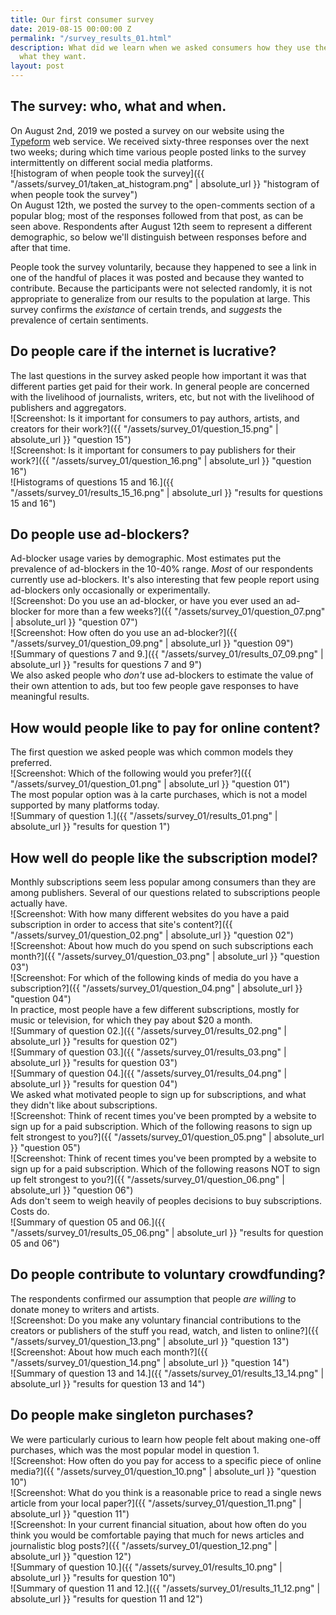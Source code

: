 ```yaml
---
title: Our first consumer survey
date: 2019-08-15 00:00:00 Z
permalink: "/survey_results_01.html"
description: What did we learn when we asked consumers how they use the internet and
  what they want.
layout: post
---
```


## The survey: who, what and when.

On August 2nd, 2019 we posted a survey on our website using the [Typeform](https://www.typeform.com/) web service. 
We received sixty-three responses over the next two weeks; 
during which time various people posted links to the survey intermittently on different social media platforms.  
![histogram of when people took the survey]({{ "/assets/survey_01/taken_at_histogram.png" | absolute_url }} "histogram of when people took the survey")  
On August 12th, we posted the survey to the open-comments section of a popular blog; 
most of the responses followed from that post, as can be seen above.
Respondents after August 12th seem to represent a different demographic, 
so below we'll distinguish between responses before and after that time.

People took the survey voluntarily, because they happened to see a link in one of the handful of places it was posted
and because they wanted to contribute. Because the participants were not selected randomly, it is not appropriate to
generalize from our results to the population at large. This survey confirms the _existance_ of certain trends, and
_suggests_ the prevalence of certain sentiments. 

## Do people care if the internet is lucrative?

The last questions in the survey asked people how important it was that different parties get paid for their work. In
general people are concerned with the livelihood of journalists, writers, etc, but not with the livelihood of
publishers and aggregators.  
![Screenshot: Is it important for consumers to pay authors, artists, and creators for their work?]({{ "/assets/survey_01/question_15.png" | absolute_url }} "question 15")  
![Screenshot: Is it important for consumers to pay publishers for their work?]({{ "/assets/survey_01/question_16.png" | absolute_url }} "question 16")  
![Histograms of questions 15 and 16.]({{ "/assets/survey_01/results_15_16.png" | absolute_url }} "results for questions 15 and 16")  

## Do people use ad-blockers?

Ad-blocker usage varies by demographic. Most estimates put the prevalence of ad-blockers in the 10-40% range. _Most_ of
our respondents currently use ad-blockers. It's also interesting that few people report using ad-blockers only
occasionally or experimentally.  
![Screenshot: Do you use an ad-blocker, or have you ever used an ad-blocker for more than a few weeks?]({{ "/assets/survey_01/question_07.png" | absolute_url }} "question 07")  
![Screenshot: How often do you use an ad-blocker?]({{ "/assets/survey_01/question_09.png" | absolute_url }} "question 09")  
![Summary of questions 7 and 9.]({{ "/assets/survey_01/results_07_09.png" | absolute_url }} "results for questions 7 and 9")  
We also asked people who _don't_ use ad-blockers to estimate the value of their own attention to ads, but too few people gave responses to have
meaningful results.

## How would people like to pay for online content?

The first question we asked people was which common models they preferred.  
![Screenshot: Which of the following would you prefer?]({{ "/assets/survey_01/question_01.png" | absolute_url }} "question 01")  
The most popular option was à la carte purchases, which is not a model supported by many platforms today.  
![Summary of question 1.]({{ "/assets/survey_01/results_01.png" | absolute_url }} "results for question 1")  

## How well do people like the subscription model?

Monthly subscriptions seem less popular among consumers than they are among publishers. 
Several of our questions related to subscriptions people actually have.  
![Screenshot: With how many different websites do you have a paid subscription in order to access that site's content?]({{ "/assets/survey_01/question_02.png" | absolute_url }} "question 02")  
![Screenshot: About how much do you spend on such subscriptions each month?]({{ "/assets/survey_01/question_03.png" | absolute_url }} "question 03")  
![Screenshot: For which of the following kinds of media do you have a subscription?]({{ "/assets/survey_01/question_04.png" | absolute_url }} "question 04")  
In practice, most people have a few different subscriptions, mostly for music or television, for which they pay about \$20 a month.  
![Summary of question 02.]({{ "/assets/survey_01/results_02.png" | absolute_url }} "results for question 02")  
![Summary of question 03.]({{ "/assets/survey_01/results_03.png" | absolute_url }} "results for question 03")  
![Summary of question 04.]({{ "/assets/survey_01/results_04.png" | absolute_url }} "results for question 04")  
We asked what motivated people to sign up for subscriptions, and what they didn't like about subscriptions.  
![Screenshot: Think of recent times you've been prompted by a website to sign up for a paid subscription. Which of the following reasons to sign up felt strongest to you?]({{ "/assets/survey_01/question_05.png" | absolute_url }} "question 05")  
![Screenshot: Think of recent times you've been prompted by a website to sign up for a paid subscription. Which of the following reasons NOT to sign up felt strongest to you?]({{ "/assets/survey_01/question_06.png" | absolute_url }} "question 06")  
Ads don't seem to weigh heavily of peoples decisions to buy subscriptions. Costs do.  
![Summary of question 05 and 06.]({{ "/assets/survey_01/results_05_06.png" | absolute_url }} "results for question 05 and 06")  

## Do people contribute to voluntary crowdfunding?

The respondents confirmed our assumption that people _are willing_ to donate money to writers and artists.  
![Screenshot: Do you make any voluntary financial contributions to the creators or publishers of the stuff you read, watch, and listen to online?]({{ "/assets/survey_01/question_13.png" | absolute_url }} "question 13")  
![Screenshot: About how much each month?]({{ "/assets/survey_01/question_14.png" | absolute_url }} "question 14")  
![Summary of question 13 and 14.]({{ "/assets/survey_01/results_13_14.png" | absolute_url }} "results for question 13 and 14")  

## Do people make singleton purchases?

We were particularly curious to learn how people felt about making one-off purchases, 
which was the most popular model in question 1.  
![Screenshot: How often do you pay for access to a specific piece of online media?]({{ "/assets/survey_01/question_10.png" | absolute_url }} "question 10")  
![Screenshot: What do you think is a reasonable price to read a single news article from your local paper?]({{ "/assets/survey_01/question_11.png" | absolute_url }} "question 11")  
![Screenshot: In your current financial situation, about how often do you think you would be comfortable paying that much for news articles and journalistic blog posts?]({{ "/assets/survey_01/question_12.png" | absolute_url }} "question 12")  
![Summary of question 10.]({{ "/assets/survey_01/results_10.png" | absolute_url }} "results for question 10")  
![Summary of question 11 and 12.]({{ "/assets/survey_01/results_11_12.png" | absolute_url }} "results for question 11 and 12")  
